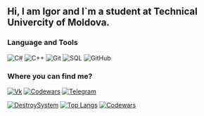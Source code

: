 
## Hi, I am Igor and I`m a student at Technical Univercity of Moldova.

### Language and Tools 
![C#](https://img.shields.io/badge/c%23%20-%23239120.svg?&style=for-the-badge&logo=c-sharp&logoColor=white")
![C++](https://img.shields.io/badge/c++%20-%2300599C.svg?&style=for-the-badge&logo=c%2B%2B&ogoColor=white")
![Git](https://img.shields.io/badge/git%20-%23F05033.svg?&style=for-the-badge&logo=git&logoColor=white)
![SQL](https://img.shields.io/badge/-MySQL-gray?style=for-the-badge&logo=mysql&logoColor=blue)
![GitHub](https://img.shields.io/badge/github%20-%23121011.svg?&style=for-the-badge&logo=github&logoColor=white")

### Where you can find me?
[![Vk](https://img.shields.io/badge/-Vkontakte-090909?style=for-the-badge&logo=Vk&logoColor=4F7DB3)](https://vk.com/evil_soundwave)
[![Codewars](https://img.shields.io/badge/-Codewars-090909?style=for-the-badge&logo=codewars&logoColor=darkred)](https://www.codewars.com/users/System_Destroyer)
[![Telegram](https://img.shields.io/badge/-Telegram-090909?style=for-the-badge&logo=telegram&logoColor=red)](https://t.me/evil_soundwave)

[![DestroySystem](https://github-readme-stats.vercel.app/api?username=destroysystem&theme=tokyonight&show_icons=true)](https://github.com/DestroySystem/github-readme-stats)
[![Top Langs](https://github-readme-stats.vercel.app/api/top-langs/?username=destroysystem&layout=compact&theme=tokyonight)](https://github.com/DestroySystem)
[![Codewars](https://github-readme-stats.vercel.app/api/pin/?username=destroysystem&repo=codewars&theme=tokyonight)](https://github.com/DestroySystem/Codewars)
